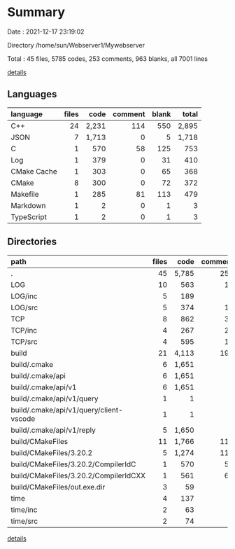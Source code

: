 # Summary

Date : 2021-12-17 23:19:02

Directory /home/sun/Webserver1/Mywebserver

Total : 45 files,  5785 codes, 253 comments, 963 blanks, all 7001 lines

[details](details.md)

## Languages
| language | files | code | comment | blank | total |
| :--- | ---: | ---: | ---: | ---: | ---: |
| C++ | 24 | 2,231 | 114 | 550 | 2,895 |
| JSON | 7 | 1,713 | 0 | 5 | 1,718 |
| C | 1 | 570 | 58 | 125 | 753 |
| Log | 1 | 379 | 0 | 31 | 410 |
| CMake Cache | 1 | 303 | 0 | 65 | 368 |
| CMake | 8 | 300 | 0 | 72 | 372 |
| Makefile | 1 | 285 | 81 | 113 | 479 |
| Markdown | 1 | 2 | 0 | 1 | 3 |
| TypeScript | 1 | 2 | 0 | 1 | 3 |

## Directories
| path | files | code | comment | blank | total |
| :--- | ---: | ---: | ---: | ---: | ---: |
| . | 45 | 5,785 | 253 | 963 | 7,001 |
| LOG | 10 | 563 | 15 | 236 | 814 |
| LOG/inc | 5 | 189 | 0 | 101 | 290 |
| LOG/src | 5 | 374 | 15 | 135 | 524 |
| TCP | 8 | 862 | 35 | 98 | 995 |
| TCP/inc | 4 | 267 | 21 | 42 | 330 |
| TCP/src | 4 | 595 | 14 | 56 | 665 |
| build | 21 | 4,113 | 199 | 535 | 4,847 |
| build/.cmake | 6 | 1,651 | 0 | 5 | 1,656 |
| build/.cmake/api | 6 | 1,651 | 0 | 5 | 1,656 |
| build/.cmake/api/v1 | 6 | 1,651 | 0 | 5 | 1,656 |
| build/.cmake/api/v1/query | 1 | 1 | 0 | 0 | 1 |
| build/.cmake/api/v1/query/client-vscode | 1 | 1 | 0 | 0 | 1 |
| build/.cmake/api/v1/reply | 5 | 1,650 | 0 | 5 | 1,655 |
| build/CMakeFiles | 11 | 1,766 | 118 | 343 | 2,227 |
| build/CMakeFiles/3.20.2 | 5 | 1,274 | 118 | 292 | 1,684 |
| build/CMakeFiles/3.20.2/CompilerIdC | 1 | 570 | 58 | 125 | 753 |
| build/CMakeFiles/3.20.2/CompilerIdCXX | 1 | 561 | 60 | 123 | 744 |
| build/CMakeFiles/out.exe.dir | 3 | 59 | 0 | 9 | 68 |
| time | 4 | 137 | 0 | 76 | 213 |
| time/inc | 2 | 63 | 0 | 36 | 99 |
| time/src | 2 | 74 | 0 | 40 | 114 |

[details](details.md)